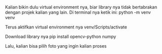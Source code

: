 Kalian bikin dulu virtual environment nya, biar library nya tidak bertabrakan dengan projek kalian yang lain. Di terminal nya ketik ini:
python -m venv venv

Terus aktifkan virtual environment nya
venv/Scripts/activate

Download library nya
pip install opencv-python numpy

Lalu, kalian bisa pilih foto yang ingin kalian proses